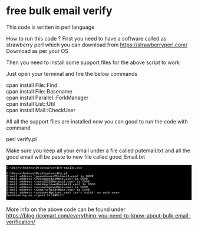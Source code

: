 # free bulk email verify
This code is written in perl language 

How to run this code ?
First you need to have a software called as strawberry perl which you can download from https://strawberryperl.com/
Download as per your OS

Then you need to install some support files for the above script to work

Just open your terminal and fire the below commands

cpan install File::Find<br>
cpan install File::Basename<br>
cpan install Parallel::ForkManager <br>
cpan install List::Util <br>
cpan install Mail::CheckUser <br>

All all the support files are installed now you can good to run the code with command 

perl verify.pl

Make sure you keep all your email under a file called putemail.txt and all the good email will be paste to new file called good_Email.txt


![Screenshot](Screenshot.jpg)

More info on the above code can be found under
https://blog.ricomart.com/everything-you-need-to-know-about-bulk-email-verification/
